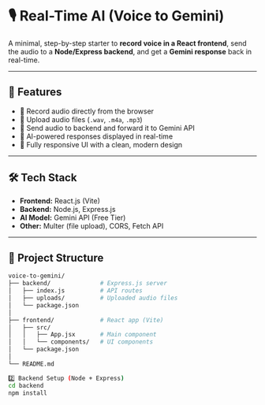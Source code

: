 # 🎙️ Real-Time AI (Voice to Gemini)

A minimal, step-by-step starter to **record voice in a React frontend**, send the audio to a **Node/Express backend**, and get a **Gemini response** back in real-time.

---

## 🚀 Features
- 🎤 Record audio directly from the browser  
- 📂 Upload audio files (`.wav`, `.m4a`, `.mp3`)  
- 🔗 Send audio to backend and forward it to Gemini API  
- 🤖 AI-powered responses displayed in real-time  
- 📱 Fully responsive UI with a clean, modern design  

---

## 🛠️ Tech Stack
- **Frontend:** React.js (Vite)  
- **Backend:** Node.js, Express.js  
- **AI Model:** Gemini API (Free Tier)  
- **Other:** Multer (file upload), CORS, Fetch API  

---

## 📂 Project Structure
```bash
voice-to-gemini/
├── backend/              # Express.js server
│   ├── index.js          # API routes
│   ├── uploads/          # Uploaded audio files
│   └── package.json
│
├── frontend/             # React app (Vite)
│   ├── src/
│   │   ├── App.jsx       # Main component
│   │   └── components/   # UI components
│   └── package.json
│
└── README.md

2️⃣ Backend Setup (Node + Express)
cd backend
npm install

